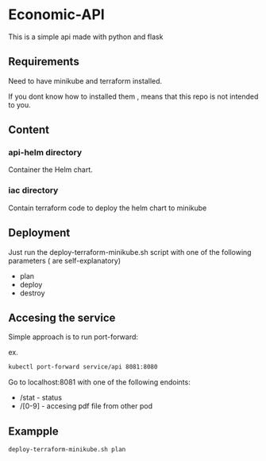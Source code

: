 # Economic-API

This is a simple api made with python and flask

## Requirements

Need to have minikube and terraform installed.

If you dont know how to installed them , means that this repo is not intended to you.


## Content

### api-helm directory
Container the Helm chart.

### iac directory

Contain terraform code to deploy the helm chart to minikube

## Deployment

Just run the deploy-terraform-minikube.sh script with one of the following parameters ( are self-explanatory)
- plan
- deploy
- destroy

## Accesing the service

Simple approach is to run port-forward:

ex. 
```bash
kubectl port-forward service/api 8081:8080
```

Go to localhost:8081 with one of the following endoints:

- /stat - status
-  /[0-9] - accesing pdf file from other pod
## Exampple
```bash
deploy-terraform-minikube.sh plan
```